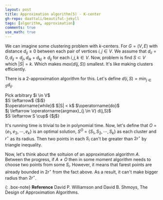 ```yaml
---
layout: post
title: Approximation algorithm(5) - K-center
gh-repo: daattali/beautiful-jekyll
tags: [algorithm, approximation]
comments: true
use_math: true
---
```


We can imagine some clustering problem with $k$-centers.
For $G = (V,E)$ with distance $d_{ij} \ge 0$ between each pair of vertices $i,j \in V$.
We assume that $d_{ii} = 0, d_{ij} = d_{ji}, d_{ik} + d_{kj} \ge d_{ij}$ for each $i,j,k \in V$.
Now, problem is find $S \subset V$ which $|S| = k$.
Which makes $max(d(j,S))$ smallest.
It's like making clusters efficiently.

There is a $2$-approximation algorithm for this.
Let's define $d(i,S) = \min_{j \in S} d_{ij}$.
<div class="alg">
    Pick arbitrary $i \in V$<br>
    $S \leftarrow$ {$i$}<br>
    $\operatorname{while}$ $|S| < k$ $\operatorname{do}$
    <div class="alg">
    $j \leftarrow \operatorname{argmax}_{j \in V} d(j,S)$<br>
    $S \leftarrow S \cup$ {$j$}
    </div>
</div>

It's running time is trivial to be in polynomial time.
Now, let's define that $O$ $=$ {$e_1, e_2, \cdots, e_k$} is an optimal solution, $S^O$ $=$ {$S_1, S_2, \cdots, S_k$} as each cluster and $r^{\star}$ as its radius.
Then two points in each $S_i$ can't be greater than $2r^{\star}$ by triangle inequality.

Now, let's think about the soltuion of an approximation algorithm $A$.
Between the progress, if $A \neq O$ then in some moment algorithm needs to choose two points from some $S_i$.
However, it means that farest points are already bounded in $2r^{\star}$ from the fact above.
As a result, it can't make bigger radius than $2r^{\star}$.

{: .box-note}
**Reference** David P. Williamson and David B. Shmoys, The Design of Approximation Algorithms.